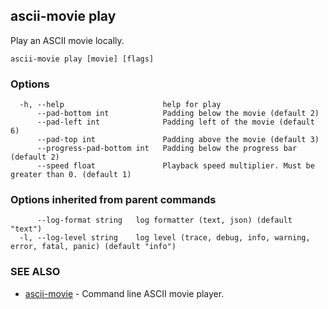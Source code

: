 ## ascii-movie play

Play an ASCII movie locally.

```
ascii-movie play [movie] [flags]
```

### Options

```
  -h, --help                      help for play
      --pad-bottom int            Padding below the movie (default 2)
      --pad-left int              Padding left of the movie (default 6)
      --pad-top int               Padding above the movie (default 3)
      --progress-pad-bottom int   Padding below the progress bar (default 2)
      --speed float               Playback speed multiplier. Must be greater than 0. (default 1)
```

### Options inherited from parent commands

```
      --log-format string   log formatter (text, json) (default "text")
  -l, --log-level string    log level (trace, debug, info, warning, error, fatal, panic) (default "info")
```

### SEE ALSO

* [ascii-movie](ascii-movie.md)	 - Command line ASCII movie player.

